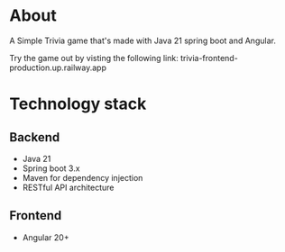 # About
A Simple Trivia game that's made with Java 21 spring boot and Angular.

Try the game out by visting the following link: trivia-frontend-production.up.railway.app

# Technology stack
## Backend
* Java 21
* Spring boot 3.x
* Maven for dependency injection
* RESTful API architecture

## Frontend
* Angular 20+
